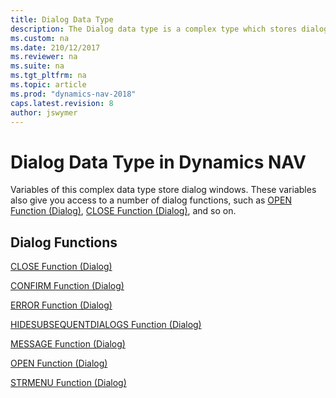 ```yaml
---
title: Dialog Data Type
description: The Dialog data type is a complex type which stores dialog windows. These variables give access to a number of dialog functions in Dynamics NAV. 
ms.custom: na
ms.date: 210/12/2017
ms.reviewer: na
ms.suite: na
ms.tgt_pltfrm: na
ms.topic: article
ms.prod: "dynamics-nav-2018"
caps.latest.revision: 8
author: jswymer
---
```

# Dialog Data Type in Dynamics NAV
Variables of this complex data type store dialog windows. These variables also give you access to a number of dialog functions, such as [OPEN Function \(Dialog\)](OPEN-Function--Dialog-.md), [CLOSE Function \(Dialog\)](CLOSE-Function--Dialog-.md), and so on.  
  
## Dialog Functions  
 [CLOSE Function \(Dialog\)](CLOSE-Function--Dialog-.md)  
  
 [CONFIRM Function \(Dialog\)](CONFIRM-Function--Dialog-.md)  
  
 [ERROR Function \(Dialog\)](ERROR-Function--Dialog-.md)  

 [HIDESUBSEQUENTDIALOGS Function \(Dialog\)](hidesubsequentdialogs-function.md)  
  
 [MESSAGE Function \(Dialog\)](MESSAGE-Function--Dialog-.md)  
  
 [OPEN Function \(Dialog\)](OPEN-Function--Dialog-.md)  
  
 [STRMENU Function \(Dialog\)](STRMENU-Function--Dialog-.md)  
  
<!-- obsolete [UPDATE Function \(Dialog\)](UPDATE-Function--Dialog-.md)  -->

